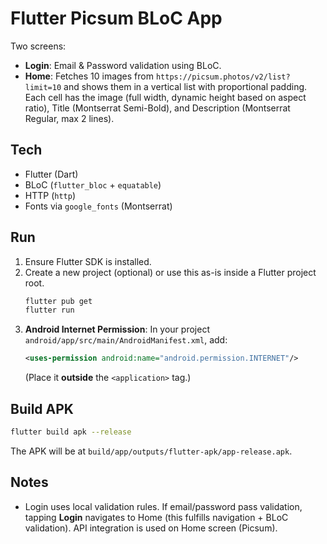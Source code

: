 # Flutter Picsum BLoC App

Two screens:
- **Login**: Email & Password validation using BLoC.
- **Home**: Fetches 10 images from `https://picsum.photos/v2/list?limit=10` and shows them in a vertical list with proportional padding. Each cell has the image (full width, dynamic height based on aspect ratio), Title (Montserrat Semi-Bold), and Description (Montserrat Regular, max 2 lines).

## Tech
- Flutter (Dart)
- BLoC (`flutter_bloc` + `equatable`)
- HTTP (`http`)
- Fonts via `google_fonts` (Montserrat)

## Run
1. Ensure Flutter SDK is installed.
2. Create a new project (optional) or use this as-is inside a Flutter project root.
   ```bash
   flutter pub get
   flutter run
   ```
3. **Android Internet Permission**: In your project `android/app/src/main/AndroidManifest.xml`, add:
   ```xml
   <uses-permission android:name="android.permission.INTERNET"/>
   ```
   (Place it **outside** the `<application>` tag.)

## Build APK
```bash
flutter build apk --release
```
The APK will be at `build/app/outputs/flutter-apk/app-release.apk`.

## Notes
- Login uses local validation rules. If email/password pass validation, tapping **Login** navigates to Home (this fulfills navigation + BLoC validation). API integration is used on Home screen (Picsum).
